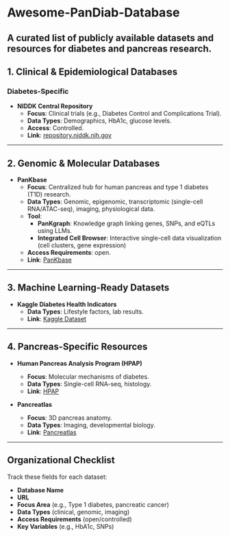 # Awesome-PanDiab-Database  
A curated list of publicly available datasets and resources for diabetes and pancreas research.  
---

## 1. Clinical & Epidemiological Databases

### Diabetes-Specific
- **NIDDK Central Repository**  
  - **Focus**: Clinical trials (e.g., Diabetes Control and Complications Trial).  
  - **Data Types**: Demographics, HbA1c, glucose levels.  
  - **Access**: Controlled.  
  - **Link**: [repository.niddk.nih.gov](https://repository.niddk.nih.gov/)

---

## 2. Genomic & Molecular Databases

- **PanKbase**  
  - **Focus**: Centralized hub for human pancreas and type 1 diabetes (T1D) research.  
  - **Data Types**: Genomic, epigenomic, transcriptomic (single-cell RNA/ATAC-seq), imaging, physiological data.
  - **Tool**:
    - **PanKgraph**: Knowledge graph linking genes, SNPs, and eQTLs using LLMs.
    - **Integrated Cell Browser**: Interactive single-cell data visualization (cell clusters, gene expression)
  - **Access Requirements**: open.
  - **Link**: [PanKbase]([https://www.pancreasexpression.org/](https://pankgraph.org/))  

---

## 3. Machine Learning-Ready Datasets
- **Kaggle Diabetes Health Indicators**  
  - **Data Types**: Lifestyle factors, lab results.  
  - **Link**: [Kaggle Dataset](https://www.kaggle.com/datasets/alexteboul/diabetes-health-indicators-dataset)  

---

## 4. Pancreas-Specific Resources
- **Human Pancreas Analysis Program (HPAP)**  
  - **Focus**: Molecular mechanisms of diabetes.  
  - **Data Types**: Single-cell RNA-seq, histology.  
  - **Link**: [HPAP](https://hpap.pmacs.upenn.edu/)  

- **Pancreatlas**  
  - **Focus**: 3D pancreas anatomy.  
  - **Data Types**: Imaging, developmental biology.  
  - **Link**: [Pancreatlas](https://www.pancreatlas.org/)  

---

## Organizational Checklist
Track these fields for each dataset:
- **Database Name**  
- **URL**  
- **Focus Area** (e.g., Type 1 diabetes, pancreatic cancer)  
- **Data Types** (clinical, genomic, imaging)  
- **Access Requirements** (open/controlled)  
- **Key Variables** (e.g., HbA1c, SNPs)  
